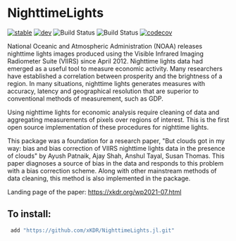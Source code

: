 # NighttimeLights

[![stable](https://img.shields.io/badge/docs-stable-blue.svg)](https://xKDR.github.io/NighttimeLights.jl/stable)
[![dev](https://img.shields.io/badge/docs-dev-blue.svg)](https://xKDR.github.io/NighttimeLights.jl/dev)
![Build Status](https://github.com/xKDR/NighttimeLights.jl/actions/workflows/ci.yml/badge.svg)
![Build Status](https://github.com/xKDR/NighttimeLights.jl/actions/workflows/documentation.yml/badge.svg)
[![codecov](https://codecov.io/gh/xKDR/NighttimeLights.jl/branch/main/graph/badge.svg?token=929G1I53PW)](https://codecov.io/gh/xKDR/NighttimeLights.jl)

National Oceanic and Atmospheric Administration (NOAA) releases nighttime lights images produced using the Visible Infrared Imaging Radiometer Suite (VIIRS) since April 2012. Nighttime lights data had emerged as a useful tool to measure economic activity. Many researchers have established a correlation between prosperity and the brightness of a region. In many situations, nighttime lights generates measures with accuracy, latency and geographical resolution that are superior to conventional methods of measurement, such as GDP.

Using nighttime lights for economic analysis require cleaning of data and aggregating measurements of pixels over regions of interest. This is the first open source implementation of these procedures for nighttime lights.

This package was a foundation for a research paper, "But clouds got in my way: bias and bias correction of VIIRS nighttime lights data in the presence of clouds" by Ayush Patnaik, Ajay Shah, Anshul Tayal, Susan Thomas. This paper diagnoses a source of bias in the data and responds to this problem with a bias correction scheme. Along with other mainstream methods of data cleaning, this method is also implemented in the package. 

Landing page of the paper: https://xkdr.org/wp2021-07.html

## To install: 
```Julia
 add "https://github.com/xKDR/NighttimeLights.jl.git"
```
